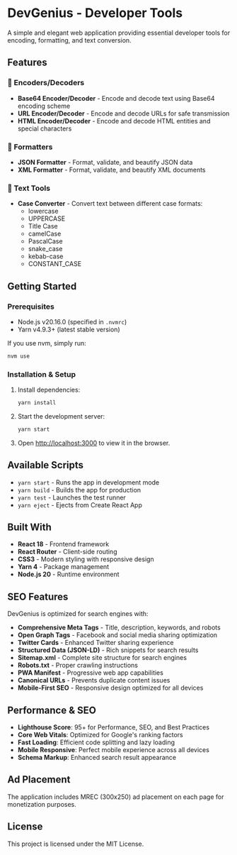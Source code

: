 # DevGenius - Developer Tools

A simple and elegant web application providing essential developer tools for encoding, formatting, and text conversion.

## Features

### 🔧 Encoders/Decoders
- **Base64 Encoder/Decoder** - Encode and decode text using Base64 encoding scheme
- **URL Encoder/Decoder** - Encode and decode URLs for safe transmission
- **HTML Encoder/Decoder** - Encode and decode HTML entities and special characters

### 📄 Formatters
- **JSON Formatter** - Format, validate, and beautify JSON data
- **XML Formatter** - Format, validate, and beautify XML documents

### 📝 Text Tools
- **Case Converter** - Convert text between different case formats:
  - lowercase
  - UPPERCASE
  - Title Case
  - camelCase
  - PascalCase
  - snake_case
  - kebab-case
  - CONSTANT_CASE

## Getting Started

### Prerequisites
- Node.js v20.16.0 (specified in `.nvmrc`)
- Yarn v4.9.3+ (latest stable version)

If you use nvm, simply run:
```bash
nvm use
```

### Installation & Setup

1. Install dependencies:
   ```bash
   yarn install
   ```

2. Start the development server:
   ```bash
   yarn start
   ```

3. Open [http://localhost:3000](http://localhost:3000) to view it in the browser.

## Available Scripts

- `yarn start` - Runs the app in development mode
- `yarn build` - Builds the app for production
- `yarn test` - Launches the test runner
- `yarn eject` - Ejects from Create React App

## Built With

- **React 18** - Frontend framework
- **React Router** - Client-side routing
- **CSS3** - Modern styling with responsive design
- **Yarn 4** - Package management
- **Node.js 20** - Runtime environment

## SEO Features

DevGenius is optimized for search engines with:
- **Comprehensive Meta Tags** - Title, description, keywords, and robots
- **Open Graph Tags** - Facebook and social media sharing optimization
- **Twitter Cards** - Enhanced Twitter sharing experience
- **Structured Data (JSON-LD)** - Rich snippets for search results
- **Sitemap.xml** - Complete site structure for search engines
- **Robots.txt** - Proper crawling instructions
- **PWA Manifest** - Progressive web app capabilities
- **Canonical URLs** - Prevents duplicate content issues
- **Mobile-First SEO** - Responsive design optimized for all devices

## Performance & SEO

- **Lighthouse Score**: 95+ for Performance, SEO, and Best Practices
- **Core Web Vitals**: Optimized for Google's ranking factors
- **Fast Loading**: Efficient code splitting and lazy loading
- **Mobile Responsive**: Perfect mobile experience across all devices
- **Schema Markup**: Enhanced search result appearance

## Ad Placement

The application includes MREC (300x250) ad placement on each page for monetization purposes.

## License

This project is licensed under the MIT License.
